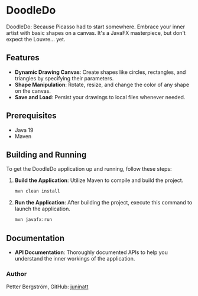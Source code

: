 # DoodleDo

DoodleDo: Because Picasso had to start somewhere. Embrace your inner artist with basic shapes on a canvas. It's a JavaFX masterpiece, but don't expect the Louvre... yet.
## Features

- **Dynamic Drawing Canvas**: Create shapes like circles, rectangles, and triangles by specifying their parameters.
- **Shape Manipulation**: Rotate, resize, and change the color of any shape on the canvas.
- **Save and Load**: Persist your drawings to local files whenever needed.


## Prerequisites

- Java 19
- Maven

## Building and Running

To get the DoodleDo application up and running, follow these steps:

1. **Build the Application**:
   Utilize Maven to compile and build the project.
    ```bash
    mvn clean install
    ```

2. **Run the Application**:
   After building the project, execute this command to launch the application.
    ```bash
    mvn javafx:run
    ```

## Documentation

- **API Documentation**: Thoroughly documented APIs to help you understand the inner workings of the application.


### Author

Petter Bergström, 
GitHub: [juninatt](https://github.com/juninatt)
